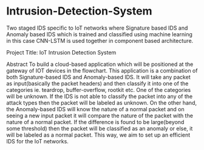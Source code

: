 # Intrusion-Detection-System
Two staged IDS specific to IoT networks where Signature based IDS and Anomaly based IDS which is trained and classified using machine learning in this case CNN-LSTM is used together in component based architecture.

Project Title: 
IoT Intrusion Detection System

Abstract
To build a cloud-based application which will be positioned at the gateway
of IOT devices in the flowchart. This application is a combination of both Signature-based IDS and
Anomaly-based IDS. 
It will take any packet as input(basically the packet headers) and then classify it into one of the
categories ie. teardrop, buffer-overflow, rootkit etc. One of the categories will be unknown. If the
IDS is not able to classify the packet into any of the attack types then the packet will be labeled
as unknown.
On the other hand, the Anomaly-based IDS will know the nature of a normal packet and on
seeing a new input packet it will compare the nature of the packet with the nature of a normal
packet. If the difference is found to be large(beyond some threshold) then the packet will be
classified as an anomaly or else, it will be labeled as a normal packet.
This way, we aim to set up an efficient IDS for the IoT networks.
